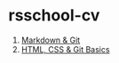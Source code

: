# rsschool-cv
1. [Markdown & Git](https://Nariman-R.github.io/rsschool-cv/cv)
2. [HTML, CSS & Git Basics](https://Nariman-R.github.io/rsschool-cv)
